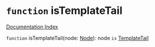 # `function` isTemplateTail

[Documentation Index](../README.md)

`function` isTemplateTail(node: [Node](../interface.Node/README.md)): node `is` [TemplateTail](../interface.TemplateTail/README.md)